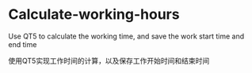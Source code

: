 # Calculate-working-hours

Use QT5 to calculate the working time, and save the work start time and end time

使用QT5实现工作时间的计算，以及保存工作开始时间和结束时间